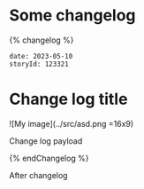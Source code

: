 # Some changelog

{% changelog %}
```
date: 2023-05-10
storyId: 123321
```
# Change log title
![My image](../src/asd.png =16x9)

Change log payload

{% endChangelog %}

After changelog
